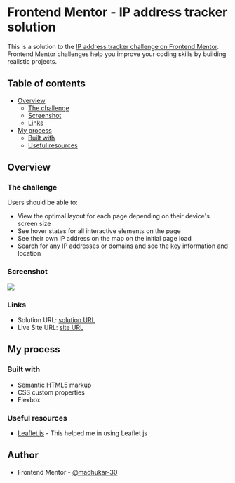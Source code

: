 # Frontend Mentor - IP address tracker solution

This is a solution to the [IP address tracker challenge on Frontend Mentor](https://www.frontendmentor.io/challenges/ip-address-tracker-I8-0yYAH0). Frontend Mentor challenges help you improve your coding skills by building realistic projects. 

## Table of contents

- [Overview](#overview)
  - [The challenge](#the-challenge)
  - [Screenshot](#screenshot)
  - [Links](#links)
- [My process](#my-process)
  - [Built with](#built-with)
  - [Useful resources](#useful-resources)




## Overview

### The challenge

Users should be able to:

- View the optimal layout for each page depending on their device's screen size
- See hover states for all interactive elements on the page
- See their own IP address on the map on the initial page load
- Search for any IP addresses or domains and see the key information and location

### Screenshot

![](./screenshot.png)


### Links

- Solution URL: [solution URL ](https://github.com/madhukar-30/ip-address-tracker.git)
- Live Site URL: [site URL ](https://madhukar-30.github.io/ip-address-tracker/)

## My process

### Built with

- Semantic HTML5 markup
- CSS custom properties
- Flexbox


### Useful resources

- [Leaflet js](https://youtu.be/ls_Eue1xUtY?si=resJXJVMI84vBMkV) - This helped me in using Leaflet js


## Author
- Frontend Mentor - [@madhukar-30](https://www.frontendmentor.io/profile/madhukar-30)

